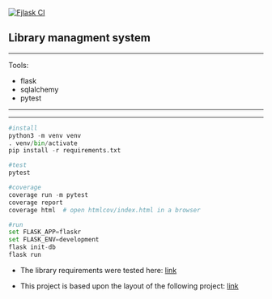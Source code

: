 [![Fjlask CI](https://github.com/ofer-shaham/test/actions/workflows/python-app.yml/badge.svg)](https://github.com/ofer-shaham/test/actions/workflows/python-app.yml)

## Library managment system

---

Tools:

- flask
- sqlalchemy
- pytest

---

---

```python
#install
python3 -m venv venv
. venv/bin/activate
pip install -r requirements.txt

#test
pytest

#coverage
coverage run -m pytest
coverage report
coverage html  # open htmlcov/index.html in a browser

#run
set FLASK_APP=flaskr
set FLASK_ENV=development
flask init-db
flask run


```
- The library requirements were tested here: [link](https://github.com/ofer-shaham/library-managment-api/blob/main/tests/test_book.py)

- This project is based upon the layout of the following project: [link](https://github.com/pallets-eco/flask-sqlalchemy/tree/main/examples/flaskr)
